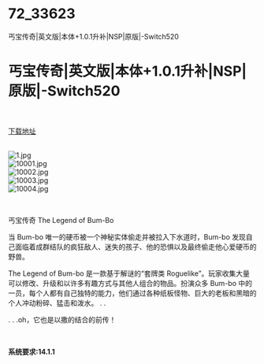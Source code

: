 # 72_33623
丐宝传奇|英文版|本体+1.0.1升补|NSP|原版|-Switch520
# 丐宝传奇|英文版|本体+1.0.1升补|NSP|原版|-Switch520
 <br/></br>
[下载地址](https://www.switch520.cc/article/33623 "下载地址")
<br/></br>

<p><img title="1.jpg" src="https://www.switch520.cc/muke_img/2022_06_29_b4b54a3893452.jpg" alt="1.jpg"><br>
<img title="10001.jpg" src="https://www.switch520.cc/muke_img/2022_06_29_39e2af2203f2e.jpg" alt="10001.jpg"><br>
<img title="10002.jpg" src="https://www.switch520.cc/muke_img/2022_06_29_b368eed0f3693.jpg" alt="10002.jpg"><br>
<img title="10003.jpg" src="https://www.switch520.cc/muke_img/2022_06_29_00cb05de3faa4.jpg" alt="10003.jpg"><br>
<img title="10004.jpg" src="https://www.switch520.cc/muke_img/2022_06_29_2ccbb60c69d4d.jpg" alt="10004.jpg"></p>
<p>&nbsp;</p>
<p>丐宝传奇 The Legend of Bum-Bo</p>
<p>当 Bum-bo 唯一的硬币被一个神秘实体偷走并被拉入下水道时，Bum-bo 发现自己面临着成群结队的疯狂敌人、迷失的孩子、他的恐惧以及最终偷走他心爱硬币的野兽。</p>
<p>The Legend of Bum-bo 是一款基于解谜的“套牌类 Roguelike”。玩家收集大量可以修改、升级和以许多有趣方式与其他人组合的物品。扮演众多 Bum-bo 中的一员，每个人都有自己独特的能力，他们通过各种纸板怪物、巨大的老板和黑暗的个人冲动粉碎、猛击和泼水。 . .</p>
<p>. . .oh，它也是以撒的结合的前传！</p>
<p>&nbsp;</p>
<p><strong>系统要求:14.1.1</strong></p>



